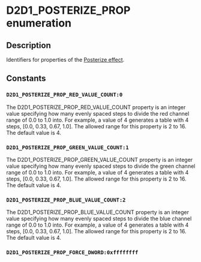 # D2D1_POSTERIZE_PROP enumeration

## Description

Identifiers for properties of the [Posterize effect](https://learn.microsoft.com/windows/desktop/Direct2D/posterize-effect).

## Constants

### `D2D1_POSTERIZE_PROP_RED_VALUE_COUNT:0`

The D2D1_POSTERIZE_PROP_RED_VALUE_COUNT property is an integer value specifying how many evenly spaced steps to divide the red channel range of 0.0 to 1.0 into.
For example, a value of 4 generates a table with 4 steps, [0.0, 0.33, 0.67, 1.0]. The allowed range for this property is 2 to 16. The default value is 4.

### `D2D1_POSTERIZE_PROP_GREEN_VALUE_COUNT:1`

The D2D1_POSTERIZE_PROP_GREEN_VALUE_COUNT property is an integer value specifying how many evenly spaced steps to divide the green channel range of 0.0 to 1.0 into.
For example, a value of 4 generates a table with 4 steps, [0.0, 0.33, 0.67, 1.0]. The allowed range for this property is 2 to 16. The default value is 4.

### `D2D1_POSTERIZE_PROP_BLUE_VALUE_COUNT:2`

The D2D1_POSTERIZE_PROP_BLUE_VALUE_COUNT property is an integer value specifying how many evenly spaced steps to divide the blue channel range of 0.0 to 1.0 into.
For example, a value of 4 generates a table with 4 steps, [0.0, 0.33, 0.67, 1.0]. The allowed range for this property is 2 to 16. The default value is 4.

### `D2D1_POSTERIZE_PROP_FORCE_DWORD:0xffffffff`